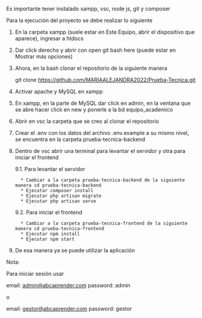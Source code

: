 Es importante tener instalado xampp, vsc, node js, git y composer

Para la ejecución del proyecto se debe realizar lo siguiente

1. En la carpeta xampp (suele estar en Este Equipo, abrir el dispositivo que aparece), ingresar a htdocs
2. Dar click derecho y abrir con open git bash here (puede estar en Mostrar más opciones)
3. Ahora, en la bash clonar el repositorio de la siguiente manera
   
   git clone https://github.com/MARIAALEJANDRA2022/Prueba-Tecnica.git
5. Activar apache y MySQL en xampp
6. En xampp, en la parte de MySQL dar click en admin, en la ventana que se abre hacer click en new y ponerle a la bd equipo_academico
7. Abrir en vsc la carpeta que se creo al clonar el repositorio
8. Crear el .env con los datos del archivo .env.example a su mismo nivel, se encuentra en la carpeta prueba-tecnica-backend
9. Dentro de vsc abrir una terminal para levantar el servidor y otra para iniciar el frontend
   
   9.1. Para levantar el servidor
   
         * Cambiar a la carpeta prueba-tecnica-backend de la siguiente manera cd prueba-tecnica-backend
         * Ejecutar composer install
         * Ejecutar php artisan migrate
         * Ejecutar php artisan serve
   9.2. Para iniciar el frontend
   
         * Cambiar a la carpeta prueba-tecnica-frontend de la siguiente manera cd prueba-tecnica-frontend
         * Ejecutar npm install
         * Ejecutar npm start
10. De esa manera ya se puede utilizar la aplicación

Nota: 

Para iniciar sesión usar

   email: admin@abcaprender.com
   password: admin

o

   email: gestor@abcaprender.com
   password: gestor
